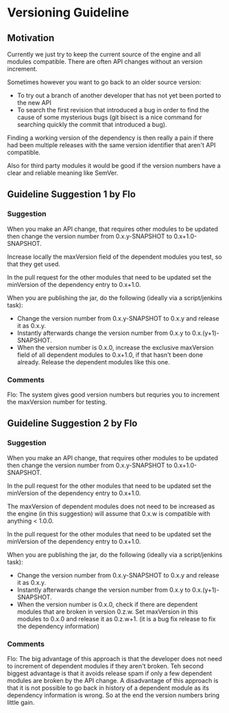 # Versioning Guideline

## Motivation

Currently we just try to keep the current source of the engine and all modules compatible. There are often API changes without an version increment.

Sometimes however you want to go back to an older source version:
* To try out a branch of another developer that has not yet been ported to the new API
* To search the first revision that introduced a bug in order to find the cause of some mysterious bugs (git bisect is a nice command for searching quickly the commit that introduced a bug).

Finding a working version of the dependency is then really a pain if there had been multiple releases with the same version identifier that aren't API compatible.

Also for third party modules it would be good if the version numbers have a clear and reliable meaning like SemVer.

## Guideline Suggestion 1 by Flo
### Suggestion
When you make an API change, that requires other modules to be updated then change the version number from 0.x.y-SNAPSHOT to 0.x+1.0-SNAPSHOT.

Increase locally the maxVersion field of the dependent modules you test, so that they get used.

In the pull request for the other modules that need to be updated set the minVersion of the dependency entry to 0.x+1.0.

When you are publishing the jar, do the following (ideally via a script/jenkins task):
* Change the version number from 0.x.y-SNAPSHOT to 0.x.y and release it as 0.x.y. 
* Instantly afterwards change the version number from 0.x.y to 0.x.(y+1)-SNAPSHOT. 
* When the version number is 0.x.0, increase the exclusive maxVersion field of all dependent modules to 0.x+1.0, if that hasn't been done already. Release the dependent modules like this one.

### Comments
Flo: The system gives good version numbers but requries you to increment the maxVersion number for testing.


## Guideline Suggestion 2 by Flo
### Suggestion
When you make an API change, that requires other modules to be updated then change the version number from 0.x.y-SNAPSHOT to 0.x+1.0-SNAPSHOT.

In the pull request for the other modules that need to be updated set the minVersion of the dependency entry to 0.x+1.0.

The maxVersion of dependent modules does not need to be increased as the engine (in this suggestion) will assume that 0.x.w is compatible with anything < 1.0.0.

In the pull request for the other modules that need to be updated set the minVersion of the dependency entry to 0.x+1.0.

When you are publishing the jar, do the following (ideally via a script/jenkins task):
* Change the version number from 0.x.y-SNAPSHOT to 0.x.y and release it as 0.x.y. 
* Instantly afterwards change the version number from 0.x.y to 0.x.(y+1)-SNAPSHOT. 
* When the version number is 0.x.0, check if there are dependent modules that are broken in version 0.z.w. Set maxVersion in this modules to 0.x.0 and release it as 0.z.w+1. (it is a bug fix release to fix the dependency information)

### Comments
Flo: The big advantage of this approach is that the developer does not need to increment of dependent modules if they aren't broken. Teh second biggest advantage is that it avoids release spam if only a few dependent modules are broken by the API change.
A disadvantage of this approach is that it is not possible to go back in history of a dependent module as its dependency information is wrong.
So at the end the version numbers bring little gain.